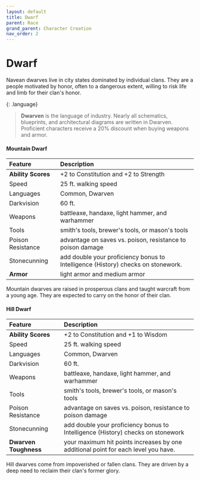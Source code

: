 ```yaml
---
layout: default
title: Dwarf
parent: Race
grand_parent: Character Creation
nav_order: 2
---
```


# Dwarf

Navean dwarves live in city states dominated by individual clans. They are a people motivated by honor, often to a dangerous extent, willing to risk life and limb for their clan's honor.

{: .language}
> **Dwarven** is the language of industry. Nearly all schematics, blueprints, and architectural diagrams are written in Dwarven. Proficient characters receive a 20% discount when buying weapons and armor.

#### Mountain Dwarf

| Feature            | Description                                                                      |
| :----------------- | :------------------------------------------------------------------------------- |
| **Ability Scores** | +2 to Constitution and +2 to Strength                                            |
| Speed              | 25 ft. walking speed                                                             |
| Languages          | Common, Dwarven                                                                  |
| Darkvision         | 60 ft.                                                                           |
| Weapons            | battleaxe, handaxe, light hammer, and warhammer                                  |
| Tools              | smith's tools, brewer's tools, or mason's tools                                  |
| Poison Resistance  | advantage on saves vs. poison, resistance to poison damage                       |
| Stonecunning       | add double your proficiency bonus to Intelligence (History) checks on stonework. |
| **Armor**          | light armor and medium armor                                                     |

Mountain dwarves are raised in prosperous clans and taught warcraft from a young age. They are expected to carry on the honor of their clan.

#### Hill Dwarf

| Feature               | Description                                                                        |
| :-------------------- | :--------------------------------------------------------------------------------- |
| **Ability Scores**    | +2 to Constitution and +1 to Wisdom                                                |
| Speed                 | 25 ft. walking speed                                                               |
| Languages             | Common, Dwarven                                                                    |
| Darkvision            | 60 ft.                                                                             |
| Weapons               | battleaxe, handaxe, light hammer, and warhammer                                    |
| Tools                 | smith's tools, brewer's tools, or mason's tools                                    |
| Poison Resistance     | advantage on saves vs. poison, resistance to poison damage                         |
| Stonecunning          | add double your proficiency bonus to Intelligence (History) checks on stonework    |
| **Dwarven Toughness** | your maximum hit points increases by one additional point for each level you have. |

Hill dwarves come from impoverished or fallen clans. They are driven by a deep need to reclaim their clan's former glory.